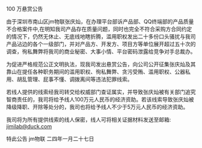 100 万悬赏公告

由于深圳市南山区jm物联张庆灿，在办理平台部诉产品部、QQ终端部的产品质量不合格案件中,在明知我司产品存在质量问题，同时也完全不符合采购方合同约定的情况下，仍然无休止、无底线地瞎折腾，滥用职权发出二十多份口头骚扰与我司产品沾边的各个一级部门，并对产品方、开发方、项目方等单位展开超过五十次的调查，徇私舞弊将我司的商业秘密、大事小情、平台密码泄露给竞争对手总裁办。

为促进严格规范公正文明执法，现我司发出悬赏公告，向公司公开征集张庆灿及其靠山在提任各种职务期间的滥用职权、徇私舞弊、贪污受贿、滥用职权、公器私用、胡乱管理、屁事不懂、调拨离间等违法犯罪线索。

若线人提供的线索经我司转交给权威部门查证属实，并导致张庆灿被有关部门追究智商责任的，我司将给予线人100万元人民币的经济资助。若该线索导致张庆灿被降级降职、开除等处分的，我司也将给予线人不少于5万元人民币的经济资助。

我司将为所有提供线索的线人保密，线人可将相关证据材料发送至邮箱: jimilab@duck.com

特此公告
jm物联
二四年一月二十七日
